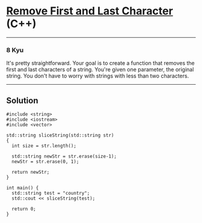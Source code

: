 # [Remove First and Last Character](https://www.codewars.com/kata/56bc28ad5bdaeb48760009b0/cpp) (C++)

---

### 8 Kyu

It's pretty straightforward. Your goal is to create a function that removes the first and last characters of a string. You're given one parameter, the original string. You don't have to worry with strings with less than two characters.

---

## Solution

```
#include <string>
#include <iostream>
#include <vector>

std::string sliceString(std::string str)
{
  int size = str.length();
  
  std::string newStr = str.erase(size-1);
  newStr = str.erase(0, 1);
  
  return newStr; 
}

int main() {
  std::string test = "country";
  std::cout << sliceString(test);

  return 0;
}
```